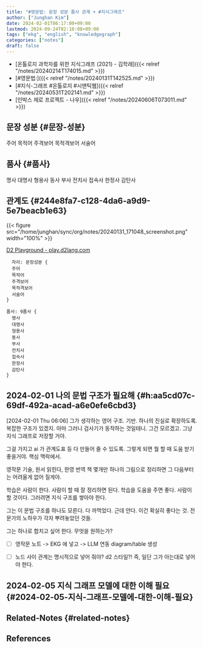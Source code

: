 ```yaml
---
title: "#영문법: 문장 성분 품사 관계 + #지식그래프"
author: ["Junghan Kim"]
date: 2024-02-01T06:17:00+09:00
lastmod: 2024-09-24T02:10:08+09:00
tags: ["ekg", "english", "knowledgegraph"]
categories: ["notes"]
draft: false
---
```


-   [온톨로지 과학자를 위한 지식그래프 (2021) - 김학래]({{< relref "/notes/20240214T174015.md" >}})
-   [#영문법:]({{< relref "/notes/20240131T142525.md" >}})
-   [#지식-그래프 #온톨로지 #시맨틱웹]({{< relref "/notes/20240531T202141.md" >}})
-   [인박스 제로 프로젝트 - 나우]({{< relref "/notes/20240606T073011.md" >}})


## 문장 성분 {#문장-성분}

주어 목적어 주격보어 목적격보어 서술어


## 품사 {#품사}



명사 대명사 형용사 동사 부사 전치사 접속사 한정사 감탄사


## 관계도 {#244e8fa7-c128-4da6-a9d9-5e7beacb1e63}



{{< figure src="/home/junghan/sync/org/notes/20240131_171048_screenshot.png" width="100%" >}}

[D2 Playground - play.d2lang.com](https://play.d2lang.com/?script=TMxdCoJAFMXx91nF3UZuLQSzKXwossCwEBmQgpF56EOkwBV5z-whppnCtx__yz2oc76aiNi8UF8g79xLmgsiNAOOnSDiVkMtvNEM40Pzs5uepgWyQqacYyHsIUNqIpp5fGe5XSE1Dpvkb1sWOOvQd6eAPvGAkniXP--x3oavooIqvMdbbpfSORafAAAA__8%3D&)

```d2
  자리: 문장성분 {
  주어
  목적어
  주격보어
  목적격보어
  서술어
}

품사: 9품사 {
  명사
  대명사
  형용사
  동사
  부사
  전치사
  접속사
  한정사
  감탄사
}
```


## 2024-02-01 나의 문법 구조가 필요해 {#h:aa5cd07c-69df-492a-acad-a6e0efe6cbd3}

<span class="timestamp-wrapper"><span class="timestamp">[2024-02-01 Thu 06:06]</span></span> 그가 생각하는 영어 구조. 기반. 하나의 진실로 확장하도록. 복잡한 구조가 있겠지. 아마 그러니 검사기가 동작하는 것일테니. 그건 모르겠고. 그냥 지식 그래프로 저장할 거야.

그걸 가지고 ai 가 관계도표 등 다 만들어 줄 수 있도록. 그렇게 되면 뭘 할 때 도움 받기 좋을거야. 핵심 맥락에서.

영작문 기술, 원서 읽힌다, 한영 번역 책 몇개만 하나의 그림으로 정리하면 그 다음부터는 어려울게 없어 질게야.

학습은 사람이 한다. 사람이 할 때 잘 정리하면 된다. 학습을 도움을 주면 좋다. 사람이 할 것이다. 그러려면 지식 구조를 쌓아야 한다.

그는 이 문법 구조를 하나도 모른다. 다 까먹었다. 근데 안다. 이건 확실히 좋다는 것. 전문가의 노하우가 각자 뿌려놓았던 것들.

그는 하나로 합치고 싶어 한다. 무엇을 원하는가?

-   [ ] 영작문 노트 -&gt; EKG 에 넣고 -&gt; LLM 연동 diagram/table 생성
-   [ ] 노드 사이 관계는 명시적으로 넣어 줘야? d2 스타일?! 즉, 일단 그가 아는대로 넣어야 한다.


## 2024-02-05 지식 그래프 모델에 대한 이해 필요 {#2024-02-05-지식-그래프-모델에-대한-이해-필요}


## Related-Notes {#related-notes}

## References

<style>.csl-entry{text-indent: -1.5em; margin-left: 1.5em;}</style><div class="csl-bib-body">
</div>
